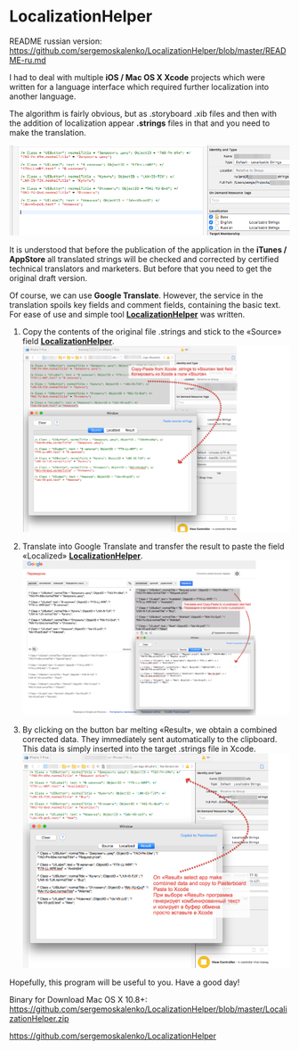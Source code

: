 # LocalizationHelper
<!-- http://camopu.rhorse.ru/LocalizationHelper -->

README russian version:
https://github.com/sergemoskalenko/LocalizationHelper/blob/master/README-ru.md 

I had to deal with multiple **iOS / Mac OS X Xcode** projects
which were written for a language interface which required further localization into another language.

The algorithm is fairly obvious, but as .storyboard .xib files and then with the addition of localization appear **.strings** files in that and you need to make the translation.

![img1](https://github.com/sergemoskalenko/LocalizationHelper/blob/master/01-unlocalized-strings-file.png?raw=true)

It is understood that before the publication of the application in the **iTunes / AppStore** all translated strings will be checked and corrected by certified technical translators and marketers. But before that you need to get the original draft version.

Of course, we can use **Google Translate**. However, the service in the translation spoils key fields and comment fields, containing the basic text. For ease of use and simple tool **[LocalizationHelper](https://github.com/sergemoskalenko/LocalizationHelper)** was written.

1. Copy the contents of the original file .strings and stick to the «Source» field **[LocalizationHelper](https://github.com/sergemoskalenko/LocalizationHelper)**.
![img1](https://github.com/sergemoskalenko/LocalizationHelper/blob/master/02-copy-old-strings.png?raw=true)

2. Translate into Google Translate and transfer the result to paste the field «Localized» **[LocalizationHelper](https://github.com/sergemoskalenko/LocalizationHelper)**.
![img1](https://github.com/sergemoskalenko/LocalizationHelper/blob/master/03-copy-translated.png)

3. By clicking on the button bar melting «Result», we obtain a combined corrected data. They immediately sent automatically to the clipboard. This data is simply inserted into the target .strings file in Xcode.
![img1](https://github.com/sergemoskalenko/LocalizationHelper/blob/master/04-copy-result-to-xcode.png?raw=true)

Hopefully, this program will be useful to you.
Have a good day!

Binary for Download Mac OS X 10.8+:
https://github.com/sergemoskalenko/LocalizationHelper/blob/master/LocalizationHelper.zip

https://github.com/sergemoskalenko/LocalizationHelper

